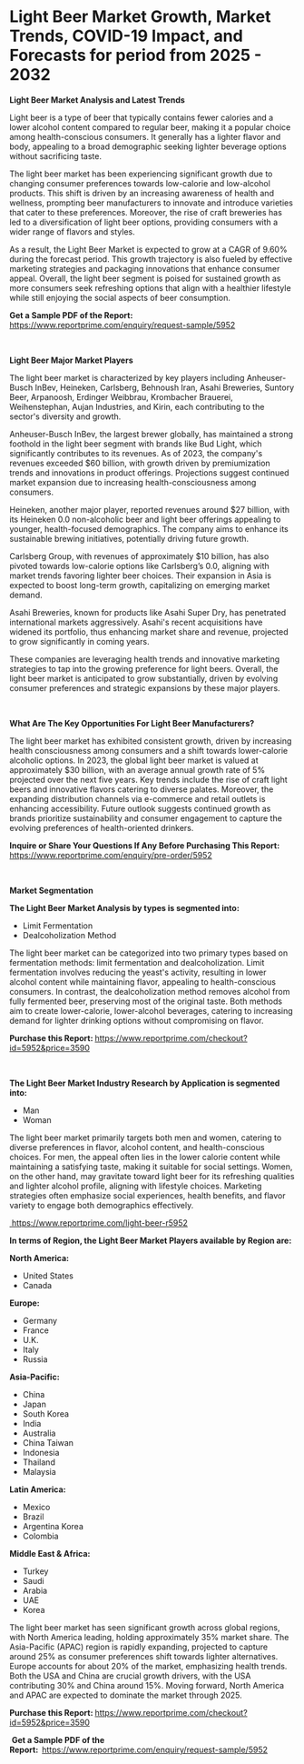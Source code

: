 <p><h1>Light Beer Market Growth, Market Trends, COVID-19 Impact, and Forecasts for period from 2025 - 2032</h1></p><p><strong>Light Beer Market Analysis and Latest Trends</strong></p>
<p><p>Light beer is a type of beer that typically contains fewer calories and a lower alcohol content compared to regular beer, making it a popular choice among health-conscious consumers. It generally has a lighter flavor and body, appealing to a broad demographic seeking lighter beverage options without sacrificing taste. </p><p>The light beer market has been experiencing significant growth due to changing consumer preferences towards low-calorie and low-alcohol products. This shift is driven by an increasing awareness of health and wellness, prompting beer manufacturers to innovate and introduce varieties that cater to these preferences. Moreover, the rise of craft breweries has led to a diversification of light beer options, providing consumers with a wider range of flavors and styles. </p><p>As a result, the Light Beer Market is expected to grow at a CAGR of 9.60% during the forecast period. This growth trajectory is also fueled by effective marketing strategies and packaging innovations that enhance consumer appeal. Overall, the light beer segment is poised for sustained growth as more consumers seek refreshing options that align with a healthier lifestyle while still enjoying the social aspects of beer consumption.</p></p>
<p><strong>Get a Sample PDF of the Report:&nbsp;</strong> <a href="https://www.reportprime.com/enquiry/request-sample/5952?utm_campaign=4540&utm_medium=2&utm_source=Github&utm_content=ia&utm_term=14052025&utm_id=light-beer">https://www.reportprime.com/enquiry/request-sample/5952</a></p>
<p>&nbsp;</p>
<p><strong>Light Beer Major Market Players</strong></p>
<p><p>The light beer market is characterized by key players including Anheuser-Busch InBev, Heineken, Carlsberg, Behnoush Iran, Asahi Breweries, Suntory Beer, Arpanoosh, Erdinger Weibbrau, Krombacher Brauerei, Weihenstephan, Aujan Industries, and Kirin, each contributing to the sector's diversity and growth.</p><p>Anheuser-Busch InBev, the largest brewer globally, has maintained a strong foothold in the light beer segment with brands like Bud Light, which significantly contributes to its revenues. As of 2023, the company's revenues exceeded $60 billion, with growth driven by premiumization trends and innovations in product offerings. Projections suggest continued market expansion due to increasing health-consciousness among consumers.</p><p>Heineken, another major player, reported revenues around $27 billion, with its Heineken 0.0 non-alcoholic beer and light beer offerings appealing to younger, health-focused demographics. The company aims to enhance its sustainable brewing initiatives, potentially driving future growth.</p><p>Carlsberg Group, with revenues of approximately $10 billion, has also pivoted towards low-calorie options like Carlsberg’s 0.0, aligning with market trends favoring lighter beer choices. Their expansion in Asia is expected to boost long-term growth, capitalizing on emerging market demand.</p><p>Asahi Breweries, known for products like Asahi Super Dry, has penetrated international markets aggressively. Asahi's recent acquisitions have widened its portfolio, thus enhancing market share and revenue, projected to grow significantly in coming years.</p><p>These companies are leveraging health trends and innovative marketing strategies to tap into the growing preference for light beers. Overall, the light beer market is anticipated to grow substantially, driven by evolving consumer preferences and strategic expansions by these major players.</p></p>
<p>&nbsp;</p>
<p><strong>What Are The Key Opportunities For Light Beer Manufacturers?</strong></p>
<p><p>The light beer market has exhibited consistent growth, driven by increasing health consciousness among consumers and a shift towards lower-calorie alcoholic options. In 2023, the global light beer market is valued at approximately $30 billion, with an average annual growth rate of 5% projected over the next five years. Key trends include the rise of craft light beers and innovative flavors catering to diverse palates. Moreover, the expanding distribution channels via e-commerce and retail outlets is enhancing accessibility. Future outlook suggests continued growth as brands prioritize sustainability and consumer engagement to capture the evolving preferences of health-oriented drinkers.</p></p>
<p><strong>Inquire or Share Your Questions If Any Before Purchasing This Report:</strong> <a href="https://www.reportprime.com/enquiry/pre-order/5952?utm_campaign=4540&utm_medium=2&utm_source=Github&utm_content=ia&utm_term=14052025&utm_id=light-beer">https://www.reportprime.com/enquiry/pre-order/5952</a></p>
<p>&nbsp;</p>
<p><strong>Market Segmentation</strong></p>
<p><strong>The Light Beer Market Analysis by types is segmented into:</strong></p>
<p><ul><li>Limit Fermentation</li><li>Dealcoholization Method</li></ul></p>
<p><p>The light beer market can be categorized into two primary types based on fermentation methods: limit fermentation and dealcoholization. Limit fermentation involves reducing the yeast's activity, resulting in lower alcohol content while maintaining flavor, appealing to health-conscious consumers. In contrast, the dealcoholization method removes alcohol from fully fermented beer, preserving most of the original taste. Both methods aim to create lower-calorie, lower-alcohol beverages, catering to increasing demand for lighter drinking options without compromising on flavor.</p></p>
<p><strong>Purchase this Report:&nbsp;</strong><a href="https://www.reportprime.com/checkout?id=5952&price=3590&utm_campaign=4540&utm_medium=2&utm_source=Github&utm_content=ia&utm_term=14052025&utm_id=light-beer">https://www.reportprime.com/checkout?id=5952&price=3590</a></p>
<p>&nbsp;</p>
<p><strong>The Light Beer Market Industry Research by Application is segmented into:</strong></p>
<p><ul><li>Man</li><li>Woman</li></ul></p>
<p><p>The light beer market primarily targets both men and women, catering to diverse preferences in flavor, alcohol content, and health-conscious choices. For men, the appeal often lies in the lower calorie content while maintaining a satisfying taste, making it suitable for social settings. Women, on the other hand, may gravitate toward light beer for its refreshing qualities and lighter alcohol profile, aligning with lifestyle choices. Marketing strategies often emphasize social experiences, health benefits, and flavor variety to engage both demographics effectively.</p></p>
<p><a href="https://www.reportprime.com/light-beer-r5952?utm_campaign=4540&utm_medium=2&utm_source=Github&utm_content=ia&utm_term=14052025&utm_id=light-beer">&nbsp;https://www.reportprime.com/light-beer-r5952</a></p>
<p><strong>In terms of Region, the Light Beer Market Players available by Region are:</strong></p>
<p>
    <p> <strong> North America: </strong>
        <ul>
            <li>United States</li>
            <li>Canada</li>
        </ul>
        </p> 
    <p> <strong> Europe: </strong>
        <ul>
            <li>Germany</li>
            <li>France</li>
            <li>U.K.</li>
            <li>Italy</li>
            <li>Russia</li>
        </ul>
        </p> 
    <p> <strong> Asia-Pacific: </strong>
        <ul>
            <li>China</li>
            <li>Japan</li>
            <li>South Korea</li>
            <li>India</li>
            <li>Australia</li>
            <li>China Taiwan</li>
            <li>Indonesia</li>
            <li>Thailand</li>
            <li>Malaysia</li>
        </ul>
        </p> 
    <p> <strong> Latin America: </strong>
        <ul>
            <li>Mexico</li>
            <li>Brazil</li>
            <li>Argentina Korea</li>
            <li>Colombia</li>
        </ul>
        </p> 
    <p> <strong> Middle East & Africa: </strong>
        <ul>
            <li>Turkey</li>
            <li>Saudi</li>
            <li>Arabia</li>
            <li>UAE</li>
            <li>Korea</li>
        </ul>
    </p>
    </p>
<p><p>The light beer market has seen significant growth across global regions, with North America leading, holding approximately 35% market share. The Asia-Pacific (APAC) region is rapidly expanding, projected to capture around 25% as consumer preferences shift towards lighter alternatives. Europe accounts for about 20% of the market, emphasizing health trends. Both the USA and China are crucial growth drivers, with the USA contributing 30% and China around 15%. Moving forward, North America and APAC are expected to dominate the market through 2025.</p></p>
<p><strong>Purchase this Report: </strong><a href="https://www.reportprime.com/checkout?id=5952&price=3590&utm_campaign=4540&utm_medium=2&utm_source=Github&utm_content=ia&utm_term=14052025&utm_id=light-beer">https://www.reportprime.com/checkout?id=5952&price=3590</a></p>
<p>&nbsp;<strong>Get a Sample PDF of the Report:&nbsp;&nbsp;</strong><a href="https://www.reportprime.com/enquiry/request-sample/5952?utm_campaign=4540&utm_medium=2&utm_source=Github&utm_content=ia&utm_term=14052025&utm_id=light-beer">https://www.reportprime.com/enquiry/request-sample/5952</a></p>
<p><strong></strong></p>
<p><p></p><p></p><p></p></p>